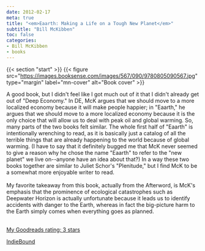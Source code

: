 ```yaml
---
date: 2012-02-17
meta: true
title: "<em>Eaarth: Making a Life on a Tough New Planet</em>"
subtitle: "Bill McKibben"
toc: false
categories:
- Bill McKibben
- books
---
```


{{< section "start" >}}
{{< figure src="https://images.booksense.com/images/567/090/9780805090567.jpg" type="margin" label="mn-cover" alt="Book cover" >}}

A good book, but I didn't feel like I got much out of it that I didn't already get out of "Deep Economy." In DE, McK argues that we should move to a more localized economy because it will make people happier; in "Eaarth," he argues that we should move to a more localized economy because it is the only choice that will allow us to deal with peak oil and global warming. So, many parts of the two books felt similar. The whole first half of "Eaarth" is intentionally wrenching to read, as it is basically just a catalog of all the terrible things that are already happening to the world because of global warming. (I have to say that it definitely bugged me that McK never seemed to give a reason why he chose the name "Eaarth" to refer to the "new planet" we live on--anyone have an idea about that?) In a way these two books together are similar to Juliet Schor's "Plenitude," but I find McK to be a somewhat more enjoyable writer to read.<br /><br />My favorite takeaway from this book, actually from the Afterword, is McK's emphasis that the prominence of ecological catastrophes such as Deepwater Horizon is actually unfortunate because it leads us to identify accidents with danger to the Earth, whereas in fact the big-picture harm to the Earth simply comes when everything goes as planned.<br /><br />

[My Goodreads rating: 3 stars](https://www.goodreads.com/review/show/275257790)  

[IndieBound](https://www.indiebound.org/book/9780805090567)
